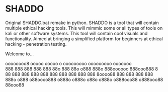 # SHADDO
Original SHADDO.bat remake in python.
SHADDO is a tool that will contain multiple ethical hacking tools.
This will mimmic some or all types of tools on kali or other software systems.
This tool will contain cool visuals and functionality.
Aimed at bringing a simplified platform for beginners at ethical hacking - penetration testing.

Welcome to...

 oooooooo8 ooooo ooooo      o      ooooooooo  ooooooooo     ooooooo   
888         888   888      888      888    88o 888    88o o888   888o 
 888oooooo  888ooo888     8  88     888    888 888    888 888     888 
        888 888   888    8oooo88    888    888 888    888 888o   o888 
o88oooo888 o888o o888o o88o  o888o o888ooo88  o888ooo88     88ooo88   
                                                                      
